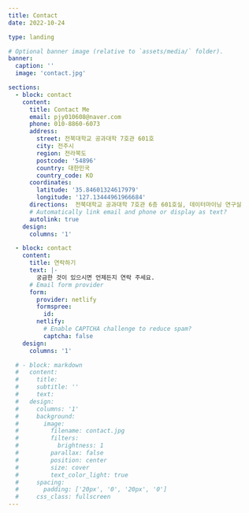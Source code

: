 ```yaml
---
title: Contact
date: 2022-10-24

type: landing

# Optional banner image (relative to `assets/media/` folder).
banner:
  caption: ''
  image: 'contact.jpg'

sections:
  - block: contact
    content:
      title: Contact Me
      email: pjy010608@naver.com
      phone: 010-8860-6073
      address:
        street: 전북대학교 공과대학 7호관 601호
        city: 전주시
        region: 전라북도
        postcode: '54896'
        country: 대한민국
        country_code: KO
      coordinates:
        latitude: '35.84601324617979'
        longitude: '127.13444961966684'
      directions:  전북대학교 공과대학 7호관 6층 601호실, 데이터마이닝 연구실    
      # Automatically link email and phone or display as text?
      autolink: true
    design:
      columns: '1'

  - block: contact
    content:
      title: 연락하기
      text: |-
        궁금한 것이 있으시면 언제든지 연락 주세요.
      # Email form provider
      form:
        provider: netlify
        formspree:
          id:
        netlify:
          # Enable CAPTCHA challenge to reduce spam?
          captcha: false  
    design:
      columns: '1'

  # - block: markdown
  #   content:
  #     title:
  #     subtitle: ''
  #     text:
  #   design:
  #     columns: '1'
  #     background:
  #       image: 
  #         filename: contact.jpg
  #         filters:
  #           brightness: 1
  #         parallax: false
  #         position: center
  #         size: cover
  #         text_color_light: true
  #     spacing:
  #       padding: ['20px', '0', '20px', '0']
  #     css_class: fullscreen
---
```

